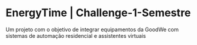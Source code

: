 # EnergyTime | Challenge-1-Semestre
Um projeto com o objetivo de integrar equipamentos da GoodWe com sistemas de automação residencial e assistentes virtuais
